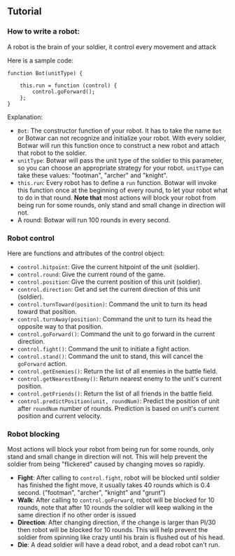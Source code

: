 ## Tutorial

### How to write a robot:

A robot is the brain of your soldier, it control every movement and attack

Here is a sample code:

	function Bot(unitType) {
	
	    this.run = function (control) {
			control.goForward();
	    };
	}

Explanation:
 
 - `Bot`: The constructor function of your robot. It has to take the name `Bot` or Botwar can not recognize and initialize your robot. With every soldier, Botwar will run this function once to construct a new robot and attach that robot to the soldier.
 - `unitType`: Botwar will pass the unit type of the soldier to this parameter, so you can choose an appropriate strategy for your robot. `unitType` can take these values: "footman", "archer" and "knight".
 - `this.run`: Every robot has to define a `run` function. Botwar will invoke this function once at the beginning of every round, to let your robot what to do in that round. **Note that** most actions will block your robot from being run for some rounds, only stand and small change in direction will not.
 - A round: Botwar will run 100 rounds in every second.

### Robot control

Here are functions and attributes of the control object:

 - `control.hitpoint`: Give the current hitpoint of the unit (soldier).
 - `control.round`: Give the current round of the game.
 - `control.position`: Give the current position of this unit (soldier).
 - `control.direction`: Get and set the current direction of this unit (soldier).
 - `control.turnToward(position)`: Command the unit to turn its head toward that position.
 - `control.turnAway(position)`: Command the unit to turn its head the opposite way to that position.
 - `control.goForward()`: Command the unit to go forward in the current direction.
 - `control.fight()`: Command the unit to initiate a fight action.
 - `control.stand()`: Command the unit to stand, this will cancel the `goForward` action.
 - `control.getEnemies()`: Return the list of all enemies in the battle field.
 - `control.getNearestEnemy()`: Return nearest enemy to the unit's current position.
 - `control.getFriends()`: Return the list of all friends in the battle field.
 - `control.predictPosition(unit, roundNum)`: Predict the position of unit after `roundNum` number of rounds. Prediction is based on unit's current position and current velocity.

### Robot blocking

Most actions will block your robot from being run for some rounds, only stand and small change in direction will not. This will help prevent the soldier from being "flickered" caused by changing moves so rapidly.

 - **Fight**: After calling to `control.fight`, robot will be blocked until soldier has finished the fight move, it usually takes 40 rounds which is 0.4 second. ("footman", "archer", "knight" and "grunt") 
 - **Walk**: After calling to `control.goForward`, robot will be blocked for 10 rounds, note that after 10 rounds the soldier will keep walking in the same direction if no other order is issued
 - **Direction**: After changing direction, if the change is larger than PI/30 then robot will be blocked for 10 rounds. This will help prevent the soldier from spinning like crazy until his brain is flushed out of his head.
 - **Die**: A dead soldier will have a dead robot, and a dead robot can't run.